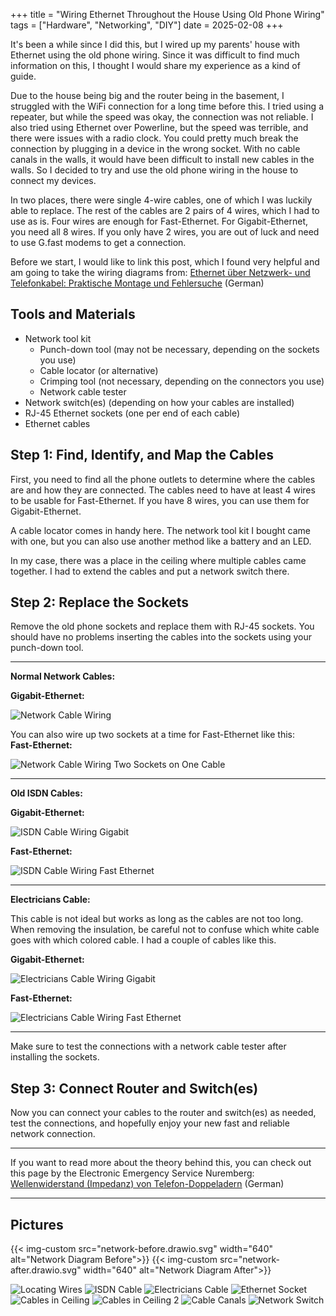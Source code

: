 +++
title = "Wiring Ethernet Throughout the House Using Old Phone Wiring"
tags = ["Hardware", "Networking", "DIY"]
date = 2025-02-08
+++

It's been a while since I did this, but I wired up my parents' house with Ethernet using the old phone wiring. Since it was difficult to find much information on this, I thought I would share my experience as a kind of guide.

Due to the house being big and the router being in the basement, I struggled with the WiFi connection for a long time before this. I tried using a repeater, but while the speed was okay, the connection was not reliable. I also tried using Ethernet over Powerline, but the speed was terrible, and there were issues with a radio clock. You could pretty much break the connection by plugging in a device in the wrong socket. With no cable canals in the walls, it would have been difficult to install new cables in the walls. So I decided to try and use the old phone wiring in the house to connect my devices.

In two places, there were single 4-wire cables, one of which I was luckily able to replace. The rest of the cables are 2 pairs of 4 wires, which I had to use as is. Four wires are enough for Fast-Ethernet. For Gigabit-Ethernet, you need all 8 wires. If you only have 2 wires, you are out of luck and need to use G.fast modems to get a connection.

Before we start, I would like to link this post, which I found very helpful and am going to take the wiring diagrams from:
[Ethernet über Netzwerk- und Telefonkabel: Praktische Montage und Fehlersuche](https://ngb.to/threads/ethernet-%C3%BCber-netzwerk-und-telefonkabel-praktische-montage-und-fehlersuche.39749/) (German)

## Tools and Materials

- Network tool kit
  - Punch-down tool (may not be necessary, depending on the sockets you use)
  - Cable locator (or alternative)
  - Crimping tool (not necessary, depending on the connectors you use)
  - Network cable tester
- Network switch(es) (depending on how your cables are installed)
- RJ-45 Ethernet sockets (one per end of each cable)
- Ethernet cables

## Step 1: Find, Identify, and Map the Cables

First, you need to find all the phone outlets to determine where the cables are and how they are connected. The cables need to have at least 4 wires to be usable for Fast-Ethernet. If you have 8 wires, you can use them for Gigabit-Ethernet.

A cable locator comes in handy here. The network tool kit I bought came with one, but you can also use another method like a battery and an LED.

In my case, there was a place in the ceiling where multiple cables came together. I had to extend the cables and put a network switch there.

## Step 2: Replace the Sockets

Remove the old phone sockets and replace them with RJ-45 sockets. You should have no problems inserting the cables into the sockets using your punch-down tool.

---

**Normal Network Cables:**

**Gigabit-Ethernet:**

![Network Cable Wiring](Netzwerkkabel_1M3OCBX.png)

You can also wire up two sockets at a time for Fast-Ethernet like this:  
**Fast-Ethernet:**

![Network Cable Wiring Two Sockets on One Cable](Netzwerkkabel_2935PQV.png)

---

**Old ISDN Cables:**

**Gigabit-Ethernet:**

![ISDN Cable Wiring Gigabit](J-YY2P8UKB5.png)

**Fast-Ethernet:**

![ISDN Cable Wiring Fast Ethernet](J-YY1GHHJSH.png)

---

**Electricians Cable:**

This cable is not ideal but works as long as the cables are not too long. When removing the insulation, be careful not to confuse which white cable goes with which colored cable. I had a couple of cables like this.

**Gigabit-Ethernet:**

![Electricians Cable Wiring Gigabit](jysty5NF3BYK.png)

**Fast-Ethernet:**

![Electricians Cable Wiring Fast Ethernet](jysty4Z8NX94.png)

---

Make sure to test the connections with a network cable tester after installing the sockets.

## Step 3: Connect Router and Switch(es)

Now you can connect your cables to the router and switch(es) as needed, test the connections, and hopefully enjoy your new fast and reliable network connection.

---

If you want to read more about the theory behind this, you can check out this page by the Electronic Emergency Service Nuremberg: [Wellenwiderstand (Impedanz) von Telefon-Doppeladern](http://bedienungsanleitung.elektronotdienst-nuernberg.de/impedanz.html) (German)

---

## Pictures

{{< img-custom src="network-before.drawio.svg" width="640" alt="Network Diagram Before">}}
{{< img-custom src="network-after.drawio.svg" width="640" alt="Network Diagram After">}}

![Locating Wires](PXL_20210602_152059598.jpg)
![ISDN Cable](PXL_20210602_152021742.jpg)
![Electricians Cable](PXL_20210602_151225467.jpg)
![Ethernet Socket](PXL_20210604_134502418.jpg)
![Cables in Ceiling](PXL_20210603_113310518.jpg)
![Cables in Ceiling 2](PXL_20210603_121228976.jpg)
![Cable Canals](PXL_20210609_195503573.jpg)
![Network Switch](PXL_20210609_195453753.jpg)
